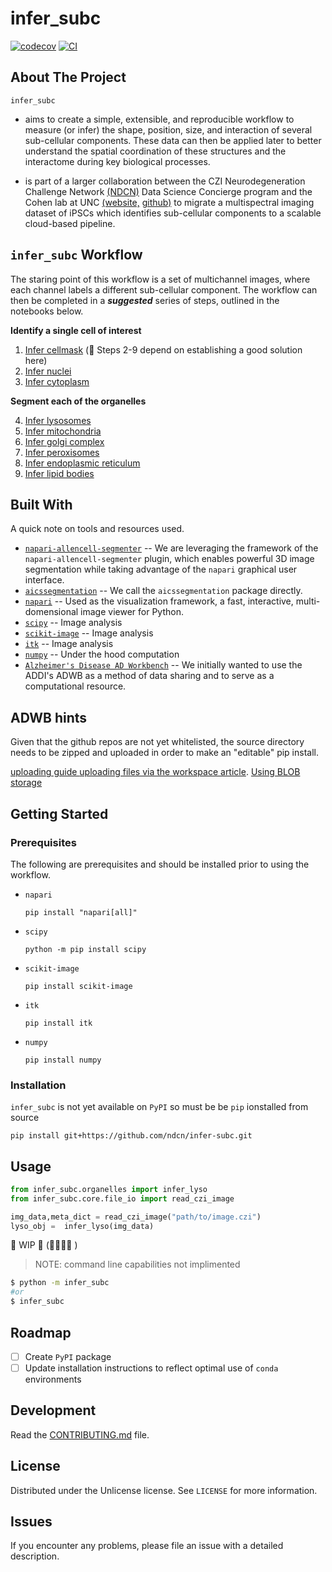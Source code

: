 # infer_subc

[![codecov](https://codecov.io/gh/ergonyc/infer-subc/branch/main/graph/badge.svg?token=infer-subc_token_here)](https://codecov.io/gh/ergonyc/infer-subc)
[![CI](https://github.com/ergonyc/infer-subc/actions/workflows/main.yml/badge.svg)](https://github.com/ergonyc/infer-subc/actions/workflows/main.yml)

## About The Project

`infer_subc` 
- aims to create a simple, extensible, and reproducible workflow to measure (or infer) the shape, position, size, and interaction of several sub-cellular components. These data can then be applied later to better understand the spatial coordination of these structures and the interactome during key biological processes.

- is part of a larger collaboration between the CZI Neurodegeneration Challenge Network [(NDCN)](https://chanzuckerberg.com/science/programs-resources/neurodegeneration-challenge/) Data Science Concierge program and the Cohen lab at UNC [(website,](https://cohenlaboratory.web.unc.edu/) [github)](https://github.com/SCohenLab) to migrate a multispectral imaging dataset of iPSCs which identifies sub-cellular components to a scalable cloud-based pipeline.  



## `infer_subc` Workflow

The staring point of this workflow is a set of multichannel images, where each channel labels a different sub-cellular component. The workflow can then be completed in a _**suggested**_ series of steps, outlined in the notebooks below.

**Identify a single cell of interest**

1. [Infer cellmask](./notebooks/01_infer_cellmask.ipynb) (🚨 Steps 2-9 depend on establishing a good solution here)
2. [Infer nuclei ](./notebooks/02_infer_nuclei.ipynb)
3. [Infer cytoplasm](./notebooks/03_infer_cytoplasm.ipynb) 

**Segment each of the organelles**

4. [Infer lysosomes](./notebooks/04_infer_lysosome.ipynb)
5. [Infer mitochondria](./notebooks/05_infer_mitochondria.ipynb)
6. [Infer golgi complex](./notebooks/06_infer_golgi.ipynb)
7. [Infer peroxisomes](./notebooks/07_infer_peroxisome.ipynb)
8. [Infer endoplasmic reticulum](./notebooks/08_infer_endoplasmic_reticulum.ipynb)
9. [Infer lipid bodies](./notebooks/09_infer_lipid_body.ipynb) 

## Built With

A quick note on tools and resources used.

- [`napari-allencell-segmenter`](https://github.com/AllenCell/napari-allencell-segmenter) -- We are leveraging the framework of the `napari-allencell-segmenter` plugin, which enables powerful 3D image segmentation while taking advantage of the `napari` graphical user interface. 
- [`aicssegmentation`](https://github.com/AllenCell/aics-segmentation) -- We call the `aicssegmentation` package directly.
- [`napari`](https://napari.org/stable/) -- Used as the visualization framework, a fast, interactive, multi-domensional image viewer for Python.
- [`scipy`](https://scipy.org/install/) -- Image analysis
- [`scikit-image`](https://scikit-image.org/) -- Image analysis
- [`itk`](https://itkpythonpackage.readthedocs.io/en/master/Quick_start_guide.html) -- Image analysis
- [`numpy`](https://numpy.org/) -- Under the hood computation
- [`Alzheimer's Disease AD Workbench`](https://www.alzheimersdata.org/ad-workbench) -- We initially wanted to use the ADDI's ADWB as a method of data sharing and to serve as a computational resource.

## ADWB hints

Given that the github repos are not yet whitelisted, the source directory needs to be zipped and uploaded in order to make an "editable" pip install.

[uploading guide ](https://knowledgebase.aridhia.io/article/guidance-for-uploading-files/)
[uploading files via the workspace article](https://knowledgebase.aridhia.io/article/uploading-files-via-the-workspace/).
[Using BLOB storage](https://knowledgebase.aridhia.io/article/using-blob-storage/)

## Getting Started

### Prerequisites

The following are prerequisites and should be installed prior to using the workflow.

- `napari` 
  ```
  pip install "napari[all]"
  ```

- `scipy`
  ```
  python -m pip install scipy
  ```

- `scikit-image`
  ```
  pip install scikit-image
  ```

- `itk`
  ```
  pip install itk
  ```
- `numpy`
  ```
  pip install numpy
  ```

### Installation

`infer_subc` is not yet available on `PyPI` so must be  be `pip` ionstalled from source
```
pip install git+https://github.com/ndcn/infer-subc.git
```

## Usage

```py
from infer_subc.organelles import infer_lyso
from infer_subc.core.file_io import read_czi_image

img_data,meta_dict = read_czi_image("path/to/image.czi")
lyso_obj =  infer_lyso(img_data) 

```

 🚧 WIP 🚧 (🚨🚨🚨🚨 )
> NOTE: command line capabilities not implimented
```bash
$ python -m infer_subc
#or
$ infer_subc
```

## Roadmap

 - [ ] Create `PyPI` package
 - [ ] Update installation instructions to reflect optimal use of `conda` environments

## Development

Read the [CONTRIBUTING.md](CONTRIBUTING.md) file.

## License

Distributed under the Unlicense license. See `LICENSE` for more information.  

## Issues

If you encounter any problems, please file an issue with a detailed description.